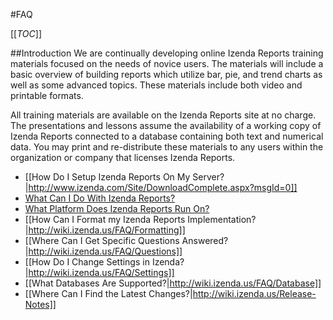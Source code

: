 #FAQ

[[_TOC_]]

##Introduction
We are continually developing online Izenda Reports training materials focused on the needs of novice users. The materials will include a basic overview of building reports which utilize bar, pie, and trend charts as well as some advanced topics. These materials include both video and printable formats.

All training materials are available on the Izenda Reports site at no charge. The presentations and lessons assume the availability of a working copy of Izenda Reports connected to a database containing both text and numerical data. You may print and re-distribute these materials to any users within the organization or company that licenses Izenda Reports. 

* [[How Do I Setup Izenda Reports On My Server?|http://www.izenda.com/Site/DownloadComplete.aspx?msgId=0]]
* [What Can I Do With Izenda Reports?](http://wiki.izenda.us/FAQ/Introduction)
* [What Platform Does Izenda Reports Run On?](http://wiki.izenda.us/FAQ/Platform)
* [[How Can I Format my Izenda Reports Implementation?|http://wiki.izenda.us/FAQ/Formatting]]
* [[Where Can I Get Specific Questions Answered?|http://wiki.izenda.us/FAQ/Questions]]
* [[How Do I Change Settings in Izenda?|http://wiki.izenda.us/FAQ/Settings]]
* [[What Databases Are Supported?|http://wiki.izenda.us/FAQ/Database]]
* [[Where Can I Find the Latest Changes?|http://wiki.izenda.us/Release-Notes]]